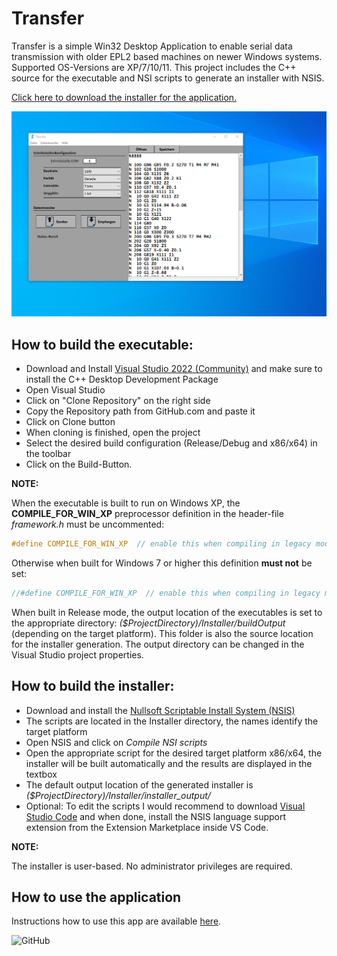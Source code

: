 # Transfer
Transfer is a simple Win32 Desktop Application to enable serial data transmission with older EPL2 based machines on newer Windows systems. Supported OS-Versions are XP/7/10/11. This project includes the C++ source for the executable and NSI scripts to generate an installer with NSIS.

[Click here to download the installer for the application.](https://epl2-datatransmission.blogspot.com/2020/08/epl2-datenubertragung.html#more)

![Transfer App User Interface](Resources/Screenshot_b.png)

## How to build the executable:

- Download and Install [Visual Studio 2022 (Community)](https://visualstudio.microsoft.com/de/downloads/) and make sure to install the C++ Desktop Development Package
- Open Visual Studio
- Click on "Clone Repository" on the right side
- Copy the Repository path from GitHub.com and paste it
- Click on Clone button
- When cloning is finished, open the project
- Select the desired build configuration (Release/Debug and x86/x64) in the toolbar
- Click on the Build-Button.

**NOTE:**

When the executable is built to run on Windows XP, the **COMPILE_FOR_WIN_XP** preprocessor definition in the header-file *framework.h* must be uncommented:
```C++
#define COMPILE_FOR_WIN_XP  // enable this when compiling in legacy mode for windows xp
```
Otherwise when built for Windows 7 or higher this definition **must not** be set:
```C++
//#define COMPILE_FOR_WIN_XP  // enable this when compiling in legacy mode for windows xp
```
When built in Release mode, the output location of the executables is set to the appropriate directory: *($ProjectDirectory)/Installer/buildOutput* (depending on the target platform).
This folder is also the source location for the installer generation. The output directory can be changed in the Visual Studio project properties.

## How to build the installer:

- Download and install the [Nullsoft Scriptable Install System (NSIS)](https://nsis.sourceforge.io/Download)
- The scripts are located in the Installer directory, the names identify the target platform
- Open NSIS and click on *Compile NSI scripts* 
- Open the appropriate script for the desired target platform x86/x64, the installer will be built automatically and the results are displayed in the textbox
- The default output location of the generated installer is *($ProjectDirectory)/Installer/installer_output/*
- Optional: To edit the scripts I would recommend to download [Visual Studio Code](https://code.visualstudio.com/) and when done, install the NSIS language support extension from the Extension Marketplace inside VS Code.

**NOTE:**

The installer is user-based. No administrator privileges are required.

## How to use the application

Instructions how to use this app are available [here](https://epl2-datatransmission.blogspot.com/2020/08/epl2-datenubertragung.html).

![GitHub](https://img.shields.io/github/license/LaRoomy/Transfer)
